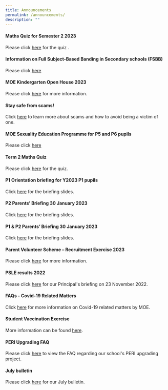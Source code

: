```yaml
---
title: Announcements
permalink: /announcements/
description: ""
---
```

#### **Maths Quiz for Semester 2 2023**
Please click [here](https://forms.gle/9oGsnWvw1T2KJrFy6) for the quiz .


#### **Information on Full Subject-Based Banding in Secondary schools (FSBB)**

Please click [here](/files/psle%20fsbb%20microsite%20and%20other%20resources.pdf)

#### **MOE Kindergarten Open House 2023**

Please click [here](/moe-kindergarten-at-gongshang/whats-happening/) for more information.

#### **Stay safe from scams!**

Click [here](https://www.scamalert.sg/) to learn more about scams and how to avoid being a victim of one.

#### **MOE Sexuality Education Programme for P5 and P6 pupils**

Please click [here](https://www.gongshangpri.moe.edu.sg/our-gsps-experience/cce/programmes/sex-edu/)

#### **Term 2 Maths Quiz**

Please click [here](https://forms.gle/CScRqVeBwC5FnS8n8) for the quiz.

#### **P1 Orientation briefing for Y2023 P1 pupils**

Click [here](https://file.for.edu.sg/flb225.pdf) for the briefing slides.

#### **P2 Parents’ Briefing 30 January 2023**

Click [here](https://file.for.edu.sg/ruq4ky.pdf) for the briefing slides.

#### **P1 & P2 Parents’ Briefing 30 January 2023**

Click [here](https://file.for.edu.sg/vxaxbt.pdf) for the briefing slides.

#### **Parent Volunteer Scheme – Recruitment Exercise 2023**

Please click [here](https://www.gongshangpri.moe.edu.sg/useful-links/for-parents/parent-volunteer-scheme-recruitment-exercise/) for more information.

#### **PSLE results 2022**

Please click [here](/files/PSLE%20Results%202022_Principals%20Slides.pdf) for our Principal's briefing on 23 November 2022.

#### **FAQs - Covid-19 Related Matters**

Click [here](https://www.moe.gov.sg/faqs-covid-19-infection) for more information on Covid-19 related matters by MOE.

#### **Student Vaccination Exercise**

More information can be found [here](/useful-links/for-parents/covid-19).

#### **PERI Upgrading FAQ**

Please click [here](/files/GSPS%20PERI%20Upgrading%20FAQ%20(dated%2013%20March%202020).pdf) to view the FAQ regarding our school's PERI upgrading project.

#### **July bulletin**

Please click [here](/files/july%20bulletin%202023.pdf) for our July bulletin.